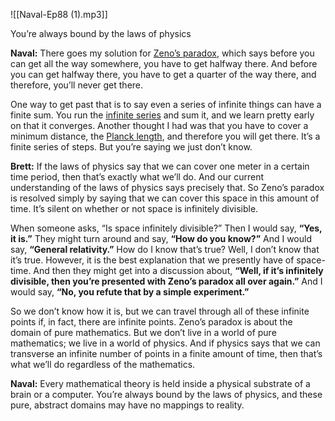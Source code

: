 
![[Naval-Ep88 (1).mp3]]

You’re always bound by the laws of physics

**Naval:** There goes my solution for [Zeno’s paradox](https://en.wikipedia.org/wiki/Zeno%27s_paradoxes), which says before you can get all the way somewhere, you have to get halfway there. And before you can get halfway there, you have to get a quarter of the way there, and therefore, you’ll never get there.

One way to get past that is to say even a series of infinite things can have a finite sum. You run the [infinite series](https://en.wikipedia.org/wiki/Series_(mathematics)) and sum it, and we learn pretty early on that it converges. Another thought I had was that you have to cover a minimum distance, the [Planck length](https://en.wikipedia.org/wiki/Planck_length), and therefore you will get there. It’s a finite series of steps. But you’re saying we just don’t know.

**Brett:** If the laws of physics say that we can cover one meter in a certain time period, then that’s exactly what we’ll do. And our current understanding of the laws of physics says precisely that. So Zeno’s paradox is resolved simply by saying that we can cover this space in this amount of time. It’s silent on whether or not space is infinitely divisible. 

When someone asks, “Is space infinitely divisible?” Then I would say, **“**Yes, it is.**”** They might turn around and say, **“**How do you know?**”** And I would say, **“**General relativity.**”** How do I know that’s true? Well, I don’t know that it’s true. However, it is the best explanation that we presently have of space-time. And then they might get into a discussion about, **“**Well, if it’s infinitely divisible, then you’re presented with Zeno’s paradox all over again.**”** And I would say, **“**No, you refute that by a simple experiment.**”**

So we don’t know how it is, but we can travel through all of these infinite points if, in fact, there are infinite points. Zeno’s paradox is about the domain of pure mathematics. But we don’t live in a world of pure mathematics; we live in a world of physics. And if physics says that we can transverse an infinite number of points in a finite amount of time, then that’s what we’ll do regardless of the mathematics.

**Naval:** Every mathematical theory is held inside a physical substrate of a brain or a computer. You’re always bound by the laws of physics, and these pure, abstract domains may have no mappings to reality.

